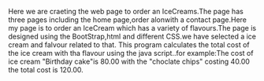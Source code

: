 Here we are craeting the web page to order an IceCreams.The page has three pages including the home page,order alonwith a contact page.Here my page is to order an IceCream which has a variety of flavours.The page is designed using the BootStrap,html and different CSS.we have selected a ice cream and falvour related to that. This program calculates the total cost of the ice cream with tha flavour using the java script..for example:The cost of ice cream "Birthday cake"is 80.00  with the "choclate chips" costing 40.00 the total cost is 120.00.
